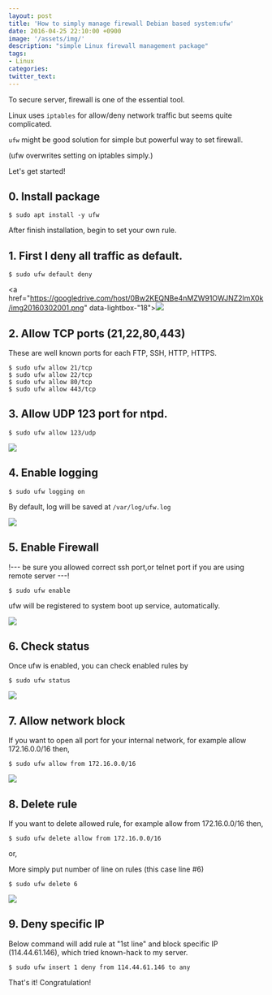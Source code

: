 ```yaml
---
layout: post
title: 'How to simply manage firewall Debian based system:ufw'
date: 2016-04-25 22:10:00 +0900
image: '/assets/img/'
description: "simple Linux firewall management package"
tags:
- Linux
categories:
twitter_text:
---
```


To secure server, firewall is one of the essential tool.

Linux uses `iptables` for allow/deny network traffic but seems quite complicated.

`ufw` might be good solution for simple but powerful way to set firewall.

(ufw overwrites setting on iptables simply.)

Let's get started!

## 0. Install package

```
$ sudo apt install -y ufw
``` 

After finish installation, begin to set your own rule.

## 1. First I deny all traffic as default.

```
$ sudo ufw default deny
```

<a href="https://googledrive.com/host/0Bw2KEQNBe4nMZW91OWJNZ2lmX0k/img20160302001.png" data-lightbox-"18"><img src="https://googledrive.com/host/0Bw2KEQNBe4nMZW91OWJNZ2lmX0k/img20160302001.png"></a>

## 2. Allow TCP ports (21,22,80,443)

These are well known ports for each FTP, SSH, HTTP, HTTPS.

```
$ sudo ufw allow 21/tcp
$ sudo ufw allow 22/tcp
$ sudo ufw allow 80/tcp
$ sudo ufw allow 443/tcp
``` 

## 3. Allow UDP 123 port for ntpd.

```
$ sudo ufw allow 123/udp
``` 

<a href="https://googledrive.com/host/0Bw2KEQNBe4nMZW91OWJNZ2lmX0k/img20160302002.png" data-lightbox="18"><img src="https://googledrive.com/host/0Bw2KEQNBe4nMZW91OWJNZ2lmX0k/img20160302002.png"></a>

## 4. Enable logging

```
$ sudo ufw logging on
``` 

By default, log will be saved at `/var/log/ufw.log`

<a href="https://googledrive.com/host/0Bw2KEQNBe4nMZW91OWJNZ2lmX0k/img20160302003.png" data-lightbox="18"><img src="https://googledrive.com/host/0Bw2KEQNBe4nMZW91OWJNZ2lmX0k/img20160302003.png"></a>

## 5. Enable Firewall

!--- be sure you allowed correct ssh port,or telnet port if you are using remote server ---!

```
$ sudo ufw enable
``` 

ufw will be registered to system boot up service, automatically.

<a href="https://googledrive.com/host/0Bw2KEQNBe4nMZW91OWJNZ2lmX0k/img20160302004.png" data-lightbox="18"><img src="https://googledrive.com/host/0Bw2KEQNBe4nMZW91OWJNZ2lmX0k/img20160302004.png"></a>

## 6. Check status

Once ufw is enabled, you can check enabled rules by

```
$ sudo ufw status
``` 

<a href="https://googledrive.com/host/0Bw2KEQNBe4nMZW91OWJNZ2lmX0k/img20160302006.png" data-lightbox="18"><img src="https://googledrive.com/host/0Bw2KEQNBe4nMZW91OWJNZ2lmX0k/img20160302006.png"></a>

## 7. Allow network block

If you want to open all port for your internal network, for example allow 172.16.0.0/16 then,

```
$ sudo ufw allow from 172.16.0.0/16
``` 

<a href="https://googledrive.com/host/0Bw2KEQNBe4nMZW91OWJNZ2lmX0k/img20160302007.png" data-lightbox="18"><img src="https://googledrive.com/host/0Bw2KEQNBe4nMZW91OWJNZ2lmX0k/img20160302007.png"></a>

## 8. Delete rule

If you want to delete allowed rule, for example allow from 172.16.0.0/16 then,

```
$ sudo ufw delete allow from 172.16.0.0/16
``` 
or,

More simply put number of line on rules (this case line #6)

```
$ sudo ufw delete 6
``` 

<a href="https://googledrive.com/host/0Bw2KEQNBe4nMZW91OWJNZ2lmX0k/img20160302008.png" data-lightbox="18"><img src="https://googledrive.com/host/0Bw2KEQNBe4nMZW91OWJNZ2lmX0k/img20160302008.png"></a>

## 9. Deny specific IP

Below command will add rule at "1st line" and block specific IP (114.44.61.146), which tried known-hack to my server.

```
$ sudo ufw insert 1 deny from 114.44.61.146 to any
```

That's it! Congratulation!
